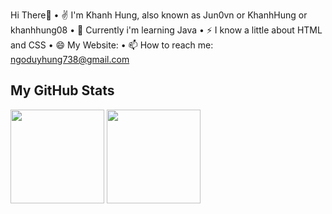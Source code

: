 Hi There👋
  • ✌  I'm Khanh Hung, also known as Jun0vn or KhanhHung or khanhhung08
  • 🌱 Currently i'm learning Java
  • ⚡ I know a little about HTML and CSS
  • 😄 My Website: 
  • 📫 How to reach me: ngoduyhung738@gmail.com
  
 ## My GitHub Stats

<div align="left">
  <img height="150px" src="https://github-readme-stats.vercel.app/api?username=Jun0vn&count_private=true&show_icons=true&theme=dracula" />  
  <img height="150px"  src="https://github-readme-stats.vercel.app/api/top-langs/?username=Jun0vn&theme=dracula&layout=compact&langs_count=10" />
</div>
